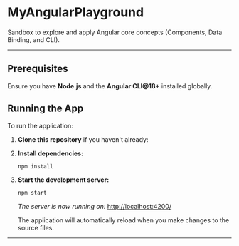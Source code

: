 
# MyAngularPlayground

Sandbox to explore and apply Angular core concepts (Components, Data Binding, and CLI).

---

## Prerequisites

Ensure you have **Node.js** and the **Angular CLI@18+** installed globally.

## Running the App

To run the application:

1.  **Clone this repository** if you haven't already:

2.  **Install dependencies:**
    ```bash
    npm install
    ```

3.  **Start the development server:**
    ```bash
    npm start
    ```
    *The server is now running on:* [http://localhost:4200/](http://localhost:4200/)
    
    The application will automatically reload when you make changes to the source files.
---
